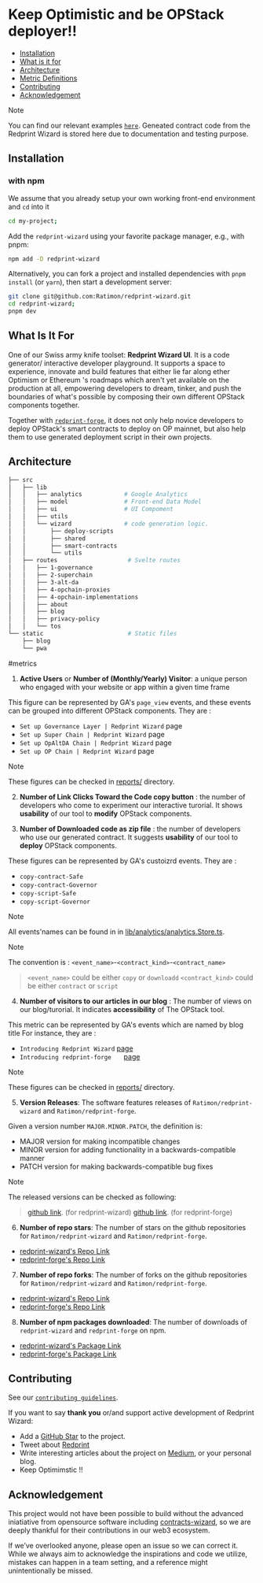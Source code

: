 <h1>Keep Optimistic and be OPStack deployer!! </h1>

- [Installation](#installation)
- [What is it for](#what-is-it-for)
- [Architecture](#architecture)
- [Metric Definitions](#metrics)
- [Contributing](#contributing)
- [Acknowledgement](#acknowledgement)

>[!NOTE]
> You can find our relevant examples [`here`](https://github.com/Ratimon/redprint-optimism-contracts-examples). Geneated contract code from the Redprint Wizard is stored here due to documentation and testing purpose.

## Installation

### with npm

We assume that you already setup your own working front-end environment and `cd` into it

```bash
cd my-project;
``` 

Add the `redprint-wizard` using your favorite package manager, e.g., with pnpm:

```sh
npm add -D redprint-wizard
```

Alternatively, you can fork a project and installed dependencies with `pnpm install` (or `yarn`), then start a development server:

```bash
git clone git@github.com:Ratimon/redprint-wizard.git
cd redprint-wizard;
pnpm dev
```

## What Is It For

One of our Swiss army knife toolset: **Redprint Wizard UI**. It is a code generator/ interactive developer playground. It supports a space to experience, innovate and build features that either lie far along ether Optimism or Ethereum 's roadmaps which aren't yet available on the production at all, empowering developers to dream, tinker, and push the boundaries of what's possible by composing their own different OPStack components together.

Together with [`redprint-forge`](https://github.com/Ratimon/redprint-forge), it does not only help novice developers to deploy OPStack's smart contracts to deploy on OP mainnet, but also help them to use generated deployment script in their own projects.

## Architecture

```sh
├── src
│   ├── lib
│   │   ├── analytics            # Google Analytics 
│   │   ├── model                # Front-end Data Model
│   │   ├── ui                   # UI Compoment
│   │   ├── utils
│   │   └── wizard               # code generation logic.
│   │       ├── deploy-scripts
│   │       ├── shared
│   │       ├── smart-contracts
│   │       └── utils
│   ├── routes                    # Svelte routes
│   │   ├── 1-governance
│   │   ├── 2-superchain
│   │   ├── 3-alt-da
│   │   ├── 4-opchain-proxies
│   │   ├── 4-opchain-implementations
│   │   ├── about
│   │   ├── blog
│   │   ├── privacy-policy
│   │   └── tos
└── static                        # Static files
    ├── blog
    └── pwa
```

#metrics

1. **Active Users** or **Number of (Monthly/Yearly) Visitor**: a unique person who engaged with your website or app within a given time frame

This figure can be represented by GA's `page_view` events, and these events can be grouped into different OPStack components. They are :

- `Set up Governance Layer | Redprint Wizard` page
- `Set up Super Chain | Redprint Wizard` page
- `Set up OpAltDA Chain | Redprint Wizard` page
- `Set up OP Chain | Redprint Wizard` page

>[!NOTE]
> These figures can be checked in [reports/](https://github.com/Ratimon/redprint-wizard/tree/main/reports/) directory.

2. **Number of Link Clicks Toward the Code copy button** : the number of developers who come to experiment our interactive turorial. It shows **usability** of our tool to **modify** OPStack components.

3. **Number of Downloaded code as zip file** : the number of developers who use our generated contract. It suggests **usability** of our tool to **deploy** OPStack components.

These figures can be represented by GA's  custoizrd events. They are :
- `copy-contract-Safe`
- `copy-contract-Governor`
- `copy-script-Safe`
- `copy-script-Governor`

>[!NOTE]
> All events'names can be found in in [lib/analytics/analytics.Store.ts](https://github.com/Ratimon/redprint-wizard/blob/main/src/lib/analytics/analytics.Store.ts#L5).

>[!NOTE]
> The convention is : `<event_name>`-`<contract_kind>`-`<contract_name>`

> `<event_name>` could be either `copy` or `downloadd`
> `<contract_kind>` could be either `contract` or `script`

4. **Number of visitors to our articles in our blog** : The number of views on our blog/turorial. It indicates **accessibility** of The OPStack tool.


This metric can be represented by GA's  events which are named by blog title For instance, they are :

- `Introducing Redprint Wizard` [page](https://redprint.ninja/blog/1-introduce-forge)
- `Introducing redprint-forge	` [page](https://redprint.ninja/blog/2-introduce-wizard)

>[!NOTE]
> These figures can be checked in [reports/](https://github.com/Ratimon/redprint-wizard/tree/main/reports/) directory.


5. **Version Releases**: The software features releases of `Ratimon/redprint-wizard` and `Ratimon/redprint-forge`.

Given a version number `MAJOR.MINOR.PATCH`, the definition is:

- MAJOR version for making incompatible changes
- MINOR version for adding functionality in a backwards-compatible manner
- PATCH version for making backwards-compatible bug fixes

>[!NOTE]
> The released versions can be checked as following:

> [github link](https://github.com/Ratimon/redprint-wizard/releases). (for redprint-wizard)
> [github link](https://github.com/Ratimon/redprint-forge/releases). (for redprint-forge)

6. **Number of repo stars**: The number of stars on the github repositories for `Ratimon/redprint-wizard` and `Ratimon/redprint-forge`.

- [redprint-wizard's Repo Link](https://github.com/Ratimon/redprint-wizard)
- [redprint-forge's Repo Link](https://github.com/Ratimon/redprint-forge)

7. **Number of repo forks**: The number of forks on the github repositories for `Ratimon/redprint-wizard` and `Ratimon/redprint-forge`.

- [redprint-wizard's Repo Link](https://github.com/Ratimon/redprint-wizard)
- [redprint-forge's Repo Link](https://github.com/Ratimon/redprint-forge)

8. **Number of npm packages downloaded**: The number of downloads of `redprint-wizard` and `redprint-forge` on npm.

- [redprint-wizard's Package Link](https://www.npmjs.com/package/redprint-wizard)
- [redprint-forge's Package Link](https://www.npmjs.com/package/redprint-forge)


## Contributing

See our [`contributing guidelines`](./CONTRIBUTING.md).

If you want to say **thank you** or/and support active development of Redprint Wizard:

- Add a [GitHub Star](https://github.com/Ratimon/redprint-wizard) to the
  project.
- Tweet about [Redprint](https://redprint.ninja/blog/2-introduce-wizard)
- Write interesting articles about the project on
  [Medium](https://medium.com/), or your personal blog.
- Keep Optimimstic !!

## Acknowledgement

This project would not have been possible to build without the advanced iniatiative from opensource software including  [contracts-wizard](https://github.com/OpenZeppelin/contracts-wizard), so we are deeply thankful for their contributions in our web3 ecosystem.

If we’ve overlooked anyone, please open an issue so we can correct it. While we always aim to acknowledge the inspirations and code we utilize, mistakes can happen in a team setting, and a reference might unintentionally be missed.